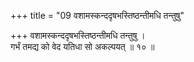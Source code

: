 +++
title = "09 वशामस्कन्ददृषभस्तिष्ठन्तीमधि तन्तुषु"

+++
वशामस्कन्ददृषभस्तिष्ठन्तीमधि तन्तुषु ।  
गर्भं तमद्य को वेद यतिधा सो अकल्पयत् ॥ १० ॥